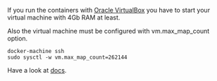 If you run the containers with 
[Oracle VirtualBox](https://www.virtualbox.org/)
you have to start your virtual machine with 4Gb RAM at least.

Also the virtual machine must be configured with vm.max_map_count option.
```
docker-machine ssh
sudo sysctl -w vm.max_map_count=262144
```
Have a look at [docs](https://www.elastic.co/guide/en/elasticsearch/reference/current/vm-max-map-count.html).